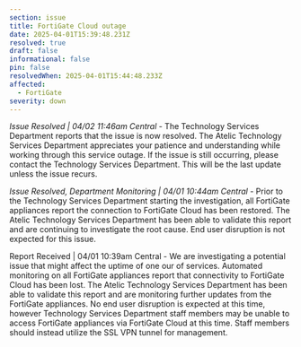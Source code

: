 ```yaml
---
section: issue
title: FortiGate Cloud outage
date: 2025-04-01T15:39:48.231Z
resolved: true
draft: false
informational: false
pin: false
resolvedWhen: 2025-04-01T15:44:48.233Z
affected:
  - FortiGate
severity: down
---
```

*Issue Resolved | 04/02 11:46am Central* - The Technology Services Department reports that the issue is now resolved. The Atelic Technology Services Department appreciates your patience and understanding while working through this service outage. If the issue is still occurring, please contact the Technology Services Department. This will be the last update unless the issue recurs.

*Issue Resolved, Department Monitoring | 04/01 10:44am Central* - Prior to the Technology Services Department starting the investigation, all FortiGate appliances report the connection to FortiGate Cloud has been restored. The Atelic Technology Services Department has been able to validate this report and are continuing to investigate the root cause. End user disruption is not expected for this issue.

Report Received | 04/01 10:39am Central - We are investigating a potential issue that might affect the uptime of one our of services. Automated monitoring on all FortiGate appliances report that connectivity to FortiGate Cloud has been lost. The Atelic Technology Services Department has been able to validate this report and are monitoring further updates from the FortiGate appliances. No end user disruption is expected at this time, however Technology Services Department staff members may be unable to access FortiGate appliances via FortiGate Cloud at this time. Staff members should instead utilize the SSL VPN tunnel for management.